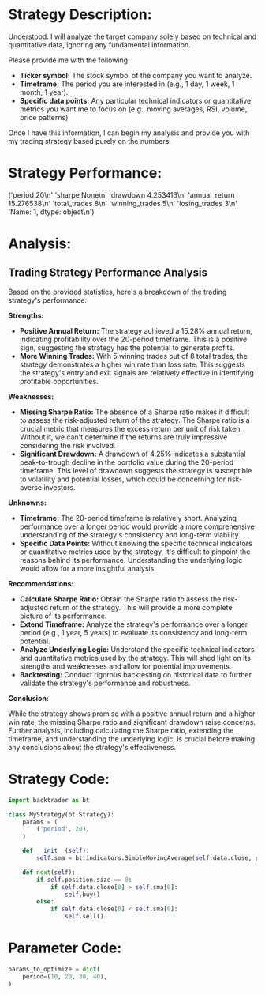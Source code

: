 # Strategy Description:
Understood. I will analyze the target company solely based on technical and quantitative data, ignoring any fundamental information. 

Please provide me with the following:

* **Ticker symbol:** The stock symbol of the company you want to analyze.
* **Timeframe:** The period you are interested in (e.g., 1 day, 1 week, 1 month, 1 year).
* **Specific data points:** Any particular technical indicators or quantitative metrics you want me to focus on (e.g., moving averages, RSI, volume, price patterns).

Once I have this information, I can begin my analysis and provide you with my trading strategy based purely on the numbers.

# Strategy Performance:
('period                   20\n'
 'sharpe                 None\n'
 'drawdown           4.253416\n'
 'annual_return     15.276538\n'
 'total_trades              8\n'
 'winning_trades            5\n'
 'losing_trades             3\n'
 'Name: 1, dtype: object\n')

# Analysis:
## Trading Strategy Performance Analysis

Based on the provided statistics, here's a breakdown of the trading strategy's performance:

**Strengths:**

* **Positive Annual Return:** The strategy achieved a 15.28% annual return, indicating profitability over the 20-period timeframe. This is a positive sign, suggesting the strategy has the potential to generate profits.
* **More Winning Trades:** With 5 winning trades out of 8 total trades, the strategy demonstrates a higher win rate than loss rate. This suggests the strategy's entry and exit signals are relatively effective in identifying profitable opportunities.

**Weaknesses:**

* **Missing Sharpe Ratio:** The absence of a Sharpe ratio makes it difficult to assess the risk-adjusted return of the strategy. The Sharpe ratio is a crucial metric that measures the excess return per unit of risk taken. Without it, we can't determine if the returns are truly impressive considering the risk involved.
* **Significant Drawdown:** A drawdown of 4.25% indicates a substantial peak-to-trough decline in the portfolio value during the 20-period timeframe. This level of drawdown suggests the strategy is susceptible to volatility and potential losses, which could be concerning for risk-averse investors.

**Unknowns:**

* **Timeframe:** The 20-period timeframe is relatively short. Analyzing performance over a longer period would provide a more comprehensive understanding of the strategy's consistency and long-term viability.
* **Specific Data Points:** Without knowing the specific technical indicators or quantitative metrics used by the strategy, it's difficult to pinpoint the reasons behind its performance. Understanding the underlying logic would allow for a more insightful analysis.

**Recommendations:**

* **Calculate Sharpe Ratio:**  Obtain the Sharpe ratio to assess the risk-adjusted return of the strategy. This will provide a more complete picture of its performance.
* **Extend Timeframe:** Analyze the strategy's performance over a longer period (e.g., 1 year, 5 years) to evaluate its consistency and long-term potential.
* **Analyze Underlying Logic:** Understand the specific technical indicators and quantitative metrics used by the strategy. This will shed light on its strengths and weaknesses and allow for potential improvements.
* **Backtesting:** Conduct rigorous backtesting on historical data to further validate the strategy's performance and robustness.

**Conclusion:**

While the strategy shows promise with a positive annual return and a higher win rate, the missing Sharpe ratio and significant drawdown raise concerns. Further analysis, including calculating the Sharpe ratio, extending the timeframe, and understanding the underlying logic, is crucial before making any conclusions about the strategy's effectiveness.

# Strategy Code:
```python
import backtrader as bt

class MyStrategy(bt.Strategy):
    params = (
        ('period', 20),  
    )

    def __init__(self):
        self.sma = bt.indicators.SimpleMovingAverage(self.data.close, period=self.params.period)

    def next(self):
        if self.position.size == 0:
            if self.data.close[0] > self.sma[0]:
                self.buy()
        else:
            if self.data.close[0] < self.sma[0]:
                self.sell()
```

# Parameter Code:
```python
params_to_optimize = dict(
    period=(10, 20, 30, 40), 
)
```
